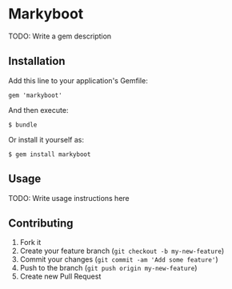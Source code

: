 # Markyboot

TODO: Write a gem description

## Installation

Add this line to your application's Gemfile:

    gem 'markyboot'

And then execute:

    $ bundle

Or install it yourself as:

    $ gem install markyboot

## Usage

TODO: Write usage instructions here

## Contributing

1. Fork it
2. Create your feature branch (`git checkout -b my-new-feature`)
3. Commit your changes (`git commit -am 'Add some feature'`)
4. Push to the branch (`git push origin my-new-feature`)
5. Create new Pull Request
